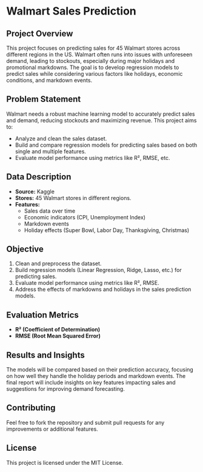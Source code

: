 
# Walmart Sales Prediction

## Project Overview
This project focuses on predicting sales for 45 Walmart stores across different regions in the US. Walmart often runs into issues with unforeseen demand, leading to stockouts, especially during major holidays and promotional markdowns. The goal is to develop regression models to predict sales while considering various factors like holidays, economic conditions, and markdown events.

## Problem Statement
Walmart needs a robust machine learning model to accurately predict sales and demand, reducing stockouts and maximizing revenue. This project aims to:
- Analyze and clean the sales dataset.
- Build and compare regression models for predicting sales based on both single and multiple features.
- Evaluate model performance using metrics like R², RMSE, etc.

## Data Description
- **Source:** Kaggle
- **Stores:** 45 Walmart stores in different regions.
- **Features:**
  - Sales data over time
  - Economic indicators (CPI, Unemployment Index)
  - Markdown events
  - Holiday effects (Super Bowl, Labor Day, Thanksgiving, Christmas)

## Objective
1. Clean and preprocess the dataset.
2. Build regression models (Linear Regression, Ridge, Lasso, etc.) for predicting sales.
3. Evaluate model performance using metrics like R², RMSE.
4. Address the effects of markdowns and holidays in the sales prediction models.

## Evaluation Metrics
- **R² (Coefficient of Determination)**
- **RMSE (Root Mean Squared Error)**

## Results and Insights
The models will be compared based on their prediction accuracy, focusing on how well they handle the holiday periods and markdown events. The final report will include insights on key features impacting sales and suggestions for improving demand forecasting.

## Contributing
Feel free to fork the repository and submit pull requests for any improvements or additional features.

## License
This project is licensed under the MIT License.
